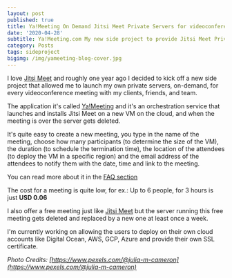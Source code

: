 ```yaml
---
layout: post
published: true
title: Ya!Meeting On Demand Jitsi Meet Private Servers for videoconferences
date: '2020-04-28'
subtitle: Ya!Meeting.com My new side project to provide Jitsi Meet Private Servers On Demand for every videconference meeting
category: Posts
tags: sideproject
bigimg: /img/yameeting-blog-cover.jpg
---
```

I love [Jitsi Meet](https://jitsi.org/jitsi-meet/) and roughly one year ago I decided to kick off a new side project that allowed me to launch my own private servers, on-demand, for every videoconference meeting with my clients, friends, and team.

The application it's called [Ya!Meeting](https://www.yameeting.com/) and it's an orchestration service that launches and installs Jitsi Meet on a new VM on the cloud, and when the meeting is over the server gets deleted.

It's quite easy to create a new meeting, you type in the name of the meeting, choose how many participants (to determine the size of the VM), the duration (to schedule the termination time), the location of the attendees (to deploy the VM in a specific region) and the email address of the attendees to notify them with the date, time and link to the meeting.

You can read more about it in the [FAQ section](https://www.yameeting.com/#faq)

The cost for a meeting is quite low, for ex.: Up to 6 people, for 3 hours is just **USD 0.06**

I also offer a free meeting just like [Jitsi Meet](https://meet.jit.si/) but the server running this free meeting gets deleted and replaced by a new one at least once a week.

I'm currently working on allowing the users to deploy on their own cloud accounts like Digital Ocean, AWS, GCP, Azure and provide their own SSL certificate.

*Photo Credits: [https://www.pexels.com/@julia-m-cameron](https://www.pexels.com/@julia-m-cameron)*
